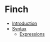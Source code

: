 
# Finch

- [Introduction](./Introduction.md)
- [Syntax](./Syntax/index.md)
    - [Expressions](./Syntax/Expressions.md)

